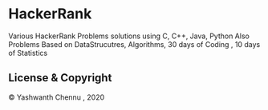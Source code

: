 # HackerRank
Various HackerRank Problems solutions using C, C++, Java, Python
Also Problems Based on DataStrucutres, Algorithms, 30 days of Coding , 10 days of Statistics


## License & Copyright
© Yashwanth Chennu , 2020
